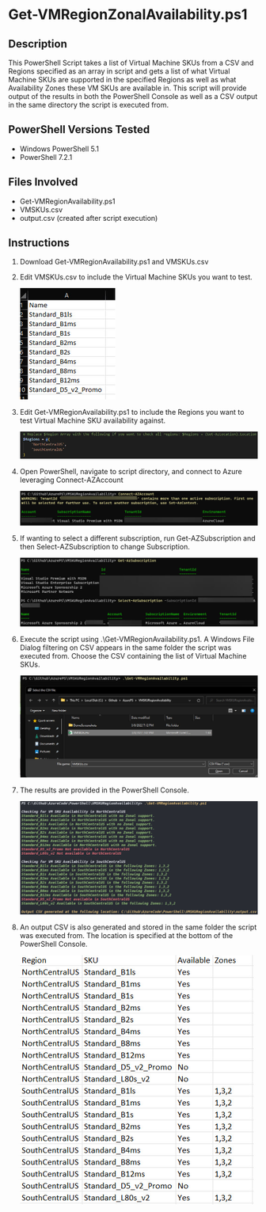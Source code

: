 # Get-VMRegionZonalAvailability.ps1
## Description
This PowerShell Script takes a list of Virtual Machine SKUs from a CSV and Regions specified as an array in script and gets a list of what Virtual Machine SKUs are supported in the specified Regions as well as what Availability Zones these VM SKUs are available in.  This script will provide output of the results in both the PowerShell Console as well as a CSV output in the same directory the script is executed from. 

## PowerShell Versions Tested
- Windows PowerShell 5.1
- PowerShell 7.2.1

## Files Involved
- Get-VMRegionAvailability.ps1
- VMSKUs.csv
- output.csv (created after script execution)

## Instructions
1. Download Get-VMRegionAvailability.ps1 and VMSKUs.csv
   
2. Edit VMSKUs.csv to include the Virtual Machine SKUs you want to test.
   
    ![Alt text](./DemoScreenshots/demo1.jpg?raw=true)

3. Edit Get-VMRegionAvailability.ps1 to include the Regions you want to test Virtual Machine SKU availability against.
   
   ![Alt text](./DemoScreenshots/demo2.jpg?raw=true)
   
4. Open PowerShell, navigate to script directory, and connect to Azure leveraging Connect-AZAccount

    ![Alt text](./DemoScreenshots/demo3.jpg?raw=true)

5. If wanting to select a different subscription, run Get-AZSubscription and then Select-AZSubscription to change Subscription.

    ![Alt text](./DemoScreenshots/demo4.jpg?raw=true)

6. Execute the script using .\Get-VMRegionAvailability.ps1.  A Windows File Dialog filtering on CSV appears in the same folder the script was executed from.  Choose the CSV containing the list of Virtual Machine SKUs.

    ![Alt text](./DemoScreenshots/demo5.jpg?raw=true)

7. The results are provided in the PowerShell Console. 

    ![Alt text](./DemoScreenshots/demo6.jpg?raw=true)

8. An output CSV is also generated and stored in the same folder the script was executed from. The location is specified at the bottom of the PowerShell Console. 
   
   ![Alt text](./DemoScreenshots/demo7.jpg?raw=true)